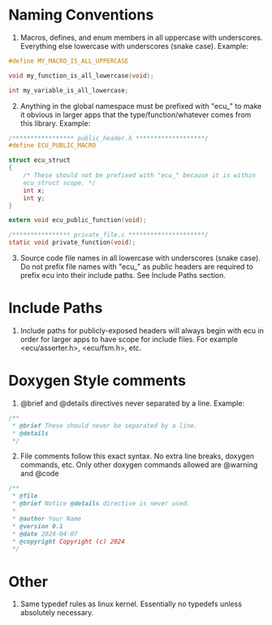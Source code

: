 # Naming Conventions

1. Macros, defines, and enum members in all uppercase with underscores. Everything else lowercase with underscores (snake case). Example:
```C
#define MY_MACRO_IS_ALL_UPPERCASE

void my_function_is_all_lowercase(void);

int my_variable_is_all_lowercase;
```

2. Anything in the global namespace must be prefixed with "ecu_" to make it obvious in larger apps that the type/function/whatever comes from this library. Example:
```C
/***************** public_header.h *******************/
#define ECU_PUBLIC_MACRO

struct ecu_struct
{
    /* These should not be prefixed with "ecu_" because it is within
    ecu_struct scope. */
    int x;
    int y;
}

extern void ecu_public_function(void);

/**************** private_file.c *********************/
static void private_function(void);
```

3. Source code file names in all lowercase with underscores (snake case). Do not prefix file names with "ecu_" as public headers are required to prefix ecu into their include paths. See Include Paths section.


# Include Paths
1. Include paths for publicly-exposed headers will always begin with ecu in order for larger apps to have scope for include files. For example <ecu/asserter.h>, <ecu/fsm.h>, etc.

# Doxygen Style comments
1. @brief and @details directives never separated by a line. Example:
```C
/**
 * @brief These should never be separated by a line.
 * @details
 */
```

2. File comments follow this exact syntax. No extra line breaks, doxygen commands, etc. Only other doxygen commands
allowed are @warning and @code
```C
/**
 * @file
 * @brief Notice @details directive is never used.
 * 
 * @author Your Name
 * @version 0.1
 * @date 2024-04-07
 * @copyright Copyright (c) 2024
 */
```


# Other
1. Same typedef rules as linux kernel. Essentially no typedefs unless absolutely necessary.